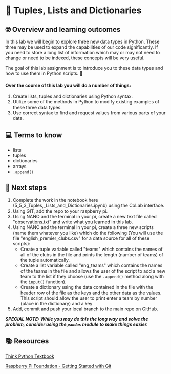 # :robot: Tuples, Lists and Dictionaries

## 🤓 Overview and learning outcomes 

In this lab we will begin to explore three new data types in Python.  These three may be used to expand the capabilities of our code significantly. If you need to store a long list of information which may or may not need to change or need to be indexed, these concepts will be very useful.

The goal of this lab assignment is to introduce you to these data types and how to use them in Python scripts. 🚀

#### Over the course of this lab you will do a number of things:
1. Create lists, tuples and dictionaries using Python syntax.
2. Utilize some of the methods in Python to modify existing examples of these three data types.
3. Use correct syntax to find and request values from various parts of your data.

## 💻 Terms to know
- lists
- tuples
- dictionaries
- arrays
- `.append()`

## 📝 Next steps
1. Complete the work in the notebook here (5_5_3_Tuples,_Lists_and_Dictionaries.ipynb) using the CoLab interface.
2. Using GIT, add the repo to your raspberry pi.
3. Using NANO and the terminal in your pi, create a new text file called "observations.txt" and write what you learned in this lab.
4. Using NANO and the terminal in your pi, create a three new scripts (name them whatever you like) which do the following (You will use the file "english_premier_clubs.csv" for a data source for all of these scripts):
    - Create a tuple variable called "teams" which contains the names of all of the clubs in the file and prints the length (number of teams) of the tuple automatically.
    - Create a list variable called "eng_teams" which contains the names of the teams in the file and allows the user of the script to add a new team to the list if they choose (use the `.append()` method along with the `input()` function).
    - Create a dictionary using the data contained in the file with the header row of the file as the keys and the other data as the values. This script should allow the user to print enter a team by number (place in the dictionary) and a key 
6. Add, commit and push your local branch to the main repo on GitHub.

***SPECIAL NOTE: While you may do this the long way and solve the problem, consider using the `pandas` module to make things easier.***

## 📚  Resources 
[Think Python Textbook](https://greenteapress.com/wp/think-python-2e/)

[Raspberry Pi Foundation - Getting Started with Git](https://projects.raspberrypi.org/en/projects/getting-started-with-git)
